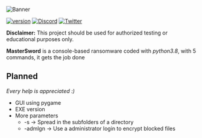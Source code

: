 ![Banner](https://user-images.githubusercontent.com/89309599/172104250-930eb24d-bc6f-4630-b0c4-9eff37365018.png)

[![version](https://img.shields.io/badge/version-1.10.8-blue.svg)](https://github.com/malwaredllc/byob)
[![Discord](https://img.shields.io/discord/798367042746974208?label=Discord&style=plastic.svg)](https://discord.gg/4QCf6jJ3j3)
[![Twitter](https://img.shields.io/twitter/url/http/shields.io.svg?style=social)](https://twitter.com/Potizin)

**Disclaimer:** This project should be used for authorized testing or educational purposes only.

**MasterSword** is a console-based ransomware coded with *python3.8*, with 5 commands, it gets the job done
 
## Planned
  *Every help is appreciated :)*

 - GUI using pygame
 - EXE version
 - More parameters
   - -s -> Spread in the subfolders of a directory
   - -admlgn -> Use a administrator login to encrypt blocked files
